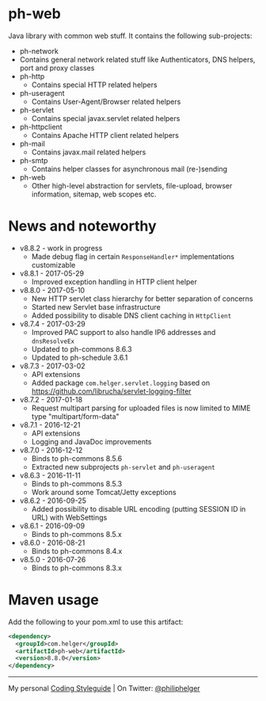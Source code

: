 # ph-web
Java library with common web stuff. It contains the following sub-projects:
  * ph-network
   * Contains general network related stuff like Authenticators, DNS helpers, port and proxy classes
  * ph-http
    * Contains special HTTP related helpers 
  * ph-useragent
    * Contains User-Agent/Browser related helpers 
  * ph-servlet
    * Contains special javax.servlet related helpers 
  * ph-httpclient
    * Contains Apache HTTP client related helpers
  * ph-mail
    * Contains javax.mail related helpers
  * ph-smtp
    * Contains helper classes for asynchronous mail (re-)sending
  * ph-web
    * Other high-level abstraction for servlets, file-upload, browser information, sitemap, web scopes etc.
  
# News and noteworthy

  * v8.8.2 - work in progress
    * Made debug flag in certain `ResponseHandler*` implementations customizable 
  * v8.8.1 - 2017-05-29
    * Improved exception handling in HTTP client helper
  * v8.8.0 - 2017-05-10
    * New HTTP servlet class hierarchy for better separation of concerns
    * Started new Servlet base infrastructure
    * Added possibility to disable DNS client caching in `HttpClient`
  * v8.7.4 - 2017-03-29
    * Improved PAC support to also handle IP6 addresses and `dnsResolveEx`
    * Updated to ph-commons 8.6.3
    * Updated to ph-schedule 3.6.1
  * v8.7.3 - 2017-03-02
    * API extensions
    * Added package `com.helger.servlet.logging` based on https://github.com/librucha/servlet-logging-filter
  * v8.7.2 - 2017-01-18
    * Request multipart parsing for uploaded files is now limited to MIME type "multipart/form-data"
  * v8.7.1 - 2016-12-21
    * API extensions
    * Logging and JavaDoc improvements
  * v8.7.0 - 2016-12-12
    * Binds to ph-commons 8.5.6
    * Extracted new subprojects `ph-servlet` and `ph-useragent`
  * v8.6.3 - 2016-11-11
    * Binds to ph-commons 8.5.3
    * Work around some Tomcat/Jetty exceptions
  * v8.6.2 - 2016-09-25
    * Added possibility to disable URL encoding (putting SESSION ID in URL) with WebSettings
  * v8.6.1 - 2016-09-09
    * Binds to ph-commons 8.5.x
  * v8.6.0 - 2016-08-21
    * Binds to ph-commons 8.4.x
  * v8.5.0 - 2016-07-26
    * Binds to ph-commons 8.3.x

# Maven usage
Add the following to your pom.xml to use this artifact:

```xml
<dependency>
  <groupId>com.helger</groupId>
  <artifactId>ph-web</artifactId>
  <version>8.8.0</version>
</dependency>
```

---

My personal [Coding Styleguide](https://github.com/phax/meta/blob/master/CodeingStyleguide.md) |
On Twitter: <a href="https://twitter.com/philiphelger">@philiphelger</a>
